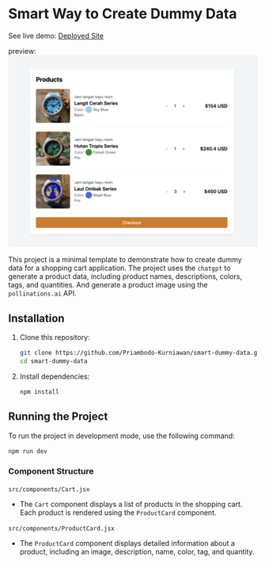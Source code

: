 # Smart Way to Create Dummy Data

<!-- link deploy here -->

See live demo:
[Deployed Site](https://smart-dummy-data.web.app/)

preview:
![Preview](./result.png)

This project is a minimal template to demonstrate how to create dummy data for a shopping cart application. The project uses the `chatgpt` to generate a product data, including product names, descriptions, colors, tags, and quantities. And generate a product image using the `pollinations.ai` API.

## Installation

1. Clone this repository:

    ```sh
    git clone https://github.com/Priambodo-Kurniawan/smart-dummy-data.git
    cd smart-dummy-data
    ```

2. Install dependencies:
    ```sh
    npm install
    ```

## Running the Project

To run the project in development mode, use the following command:

```sh
npm run dev
```

### Component Structure

`src/components/Cart.jsx`

-   The `Cart` component displays a list of products in the shopping cart. Each product is rendered using the `ProductCard` component.

`src/components/ProductCard.jsx`

-   The `ProductCard` component displays detailed information about a product, including an image, description, name, color, tag, and quantity.
